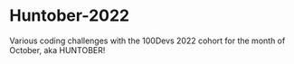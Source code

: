 # Huntober-2022

Various coding challenges with the 100Devs 2022 cohort for the month of October, aka HUNTOBER!

